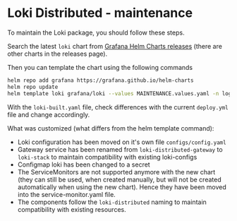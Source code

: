 # Loki Distributed - maintenance

To maintain the Loki package, you should follow these steps.

Search the latest `loki` chart from [Grafana Helm Charts releases][github-releases] (there are other charts in the releases page).

Then you can template the chart using the following commands

```bash
helm repo add grafana https://grafana.github.io/helm-charts
helm repo update
helm template loki grafana/loki --values MAINTENANCE.values.yaml -n logging > loki-built.yaml
```

With the `loki-built.yaml` file, check differences with the current `deploy.yml` file and change accordingly.

What was customized (what differs from the helm template command):

- Loki configuration has been moved on it's own file `configs/config.yaml`
- Gateway service has been renamed from `loki-distributed-gateway` to `loki-stack` to maintain compatibility with existing loki-configs
- Configmap loki has been changed to a secret
- The ServiceMonitors are not supported anymore with the new chart (they can still be used, when created manually, but will not be created automatically
  when using the new chart). Hence they have been moved into the service-monitor.yaml file.
- The components follow the `loki-distributed` naming to maintain compatibility with existing resources.

[github-releases]: https://github.com/grafana/helm-charts/releases?q=loki-distributed&expanded=true
